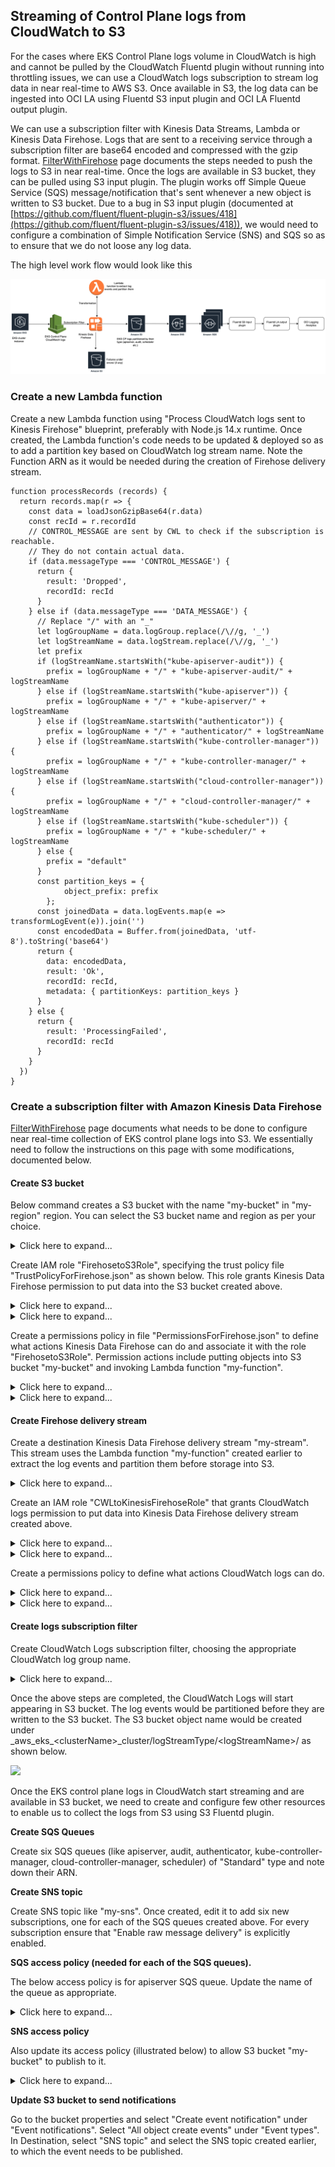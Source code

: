 ## Streaming of Control Plane logs from CloudWatch to S3

For the cases where EKS Control Plane logs volume in CloudWatch is high and cannot be pulled by the CloudWatch Fluentd plugin without running into throttling issues, we can use a CloudWatch logs subscription to stream log data in near real-time to AWS S3. Once available in S3, the log data can be ingested into OCI LA using Fluentd S3 input plugin and OCI LA Fluentd output plugin.

We can use a subscription filter with Kinesis Data Streams, Lambda or Kinesis Data Firehose. Logs that are sent to a receiving service through a subscription filter are base64 encoded and compressed with the gzip format. [FilterWithFirehose](https://docs.aws.amazon.com/AmazonCloudWatch/latest/logs/SubscriptionFilters.html#FirehoseExample) page documents the steps needed to push the logs to S3 in near real-time. Once the logs are available in S3 bucket, they can be pulled using S3 input plugin. The plugin works off Simple Queue Service (SQS) message/notification that's sent whenever a new object is written to S3 bucket. Due to a bug in S3 input plugin (documented at [https://github.com/fluent/fluent-plugin-s3/issues/418](https://github.com/fluent/fluent-plugin-s3/issues/418)), we would need to configure a combination of Simple Notification Service (SNS) and SQS so as to ensure that we do not loose any log data.

The high level work flow would look like this

![Control plane logs to S3](./eks-cp-logs-streaming.png)

### Create a new Lambda function

Create a new Lambda function using "Process CloudWatch logs sent to Kinesis Firehose" blueprint, preferably with Node.js 14.x runtime. Once created, the Lambda function's code needs to be updated & deployed so as to add a partition key based on CloudWatch log stream name. Note the Function ARN as it would be needed during the creation of Firehose delivery stream.

```
function processRecords (records) {
  return records.map(r => {
    const data = loadJsonGzipBase64(r.data)
    const recId = r.recordId
    // CONTROL_MESSAGE are sent by CWL to check if the subscription is reachable.
    // They do not contain actual data.
    if (data.messageType === 'CONTROL_MESSAGE') {
      return {
        result: 'Dropped',
        recordId: recId
      }
    } else if (data.messageType === 'DATA_MESSAGE') {
      // Replace "/" with an "_"
      let logGroupName = data.logGroup.replace(/\//g, '_')
      let logStreamName = data.logStream.replace(/\//g, '_')
      let prefix
      if (logStreamName.startsWith("kube-apiserver-audit")) {
        prefix = logGroupName + "/" + "kube-apiserver-audit/" + logStreamName
      } else if (logStreamName.startsWith("kube-apiserver")) {
        prefix = logGroupName + "/" + "kube-apiserver/" + logStreamName
      } else if (logStreamName.startsWith("authenticator")) {
        prefix = logGroupName + "/" + "authenticator/" + logStreamName
      } else if (logStreamName.startsWith("kube-controller-manager")) {
        prefix = logGroupName + "/" + "kube-controller-manager/" + logStreamName
      } else if (logStreamName.startsWith("cloud-controller-manager")) {
        prefix = logGroupName + "/" + "cloud-controller-manager/" + logStreamName
      } else if (logStreamName.startsWith("kube-scheduler")) {
        prefix = logGroupName + "/" + "kube-scheduler/" + logStreamName
      } else {
        prefix = "default"
      }
      const partition_keys = {
            object_prefix: prefix
        };
      const joinedData = data.logEvents.map(e => transformLogEvent(e)).join('')
      const encodedData = Buffer.from(joinedData, 'utf-8').toString('base64')
      return {
        data: encodedData,
        result: 'Ok',
        recordId: recId,
        metadata: { partitionKeys: partition_keys }
      }
    } else {
      return {
        result: 'ProcessingFailed',
        recordId: recId
      }
    }
  })
}
```

### Create a subscription filter with Amazon Kinesis Data Firehose

[FilterWithFirehose](https://docs.aws.amazon.com/AmazonCloudWatch/latest/logs/SubscriptionFilters.html#FirehoseExample) page documents what needs to be done to configure near real-time collection of EKS control plane logs into S3. We essentially need to follow the instructions on this page with some modifications, documented below.

#### Create S3 bucket

Below command creates a S3 bucket with the name "my-bucket" in "my-region" region. You can select the S3 bucket name and region as per your choice.

<details>
  <summary>Click here to expand...</summary>

```
aws s3api create-bucket --bucket my-bucket --create-bucket-configuration LocationConstraint=my-region
```
</details>

Create IAM role "FirehosetoS3Role", specifying the trust policy file "TrustPolicyForFirehose.json" as shown below. This role grants Kinesis Data Firehose permission to put data into the S3 bucket created above.

<details>
  <summary>Click here to expand...</summary>

```
{
  "Version": "2008-10-17",
  "Statement": [
    {
      "Effect": "Allow",
      "Principal": {
        "Service": "firehose.amazonaws.com"
      },
      "Action": "sts:AssumeRole"
    }
  ]
}
```
</details>

<details>
  <summary>Click here to expand...</summary>

```
aws iam create-role --role-name FirehosetoS3Role --assume-role-policy-document file://./TrustPolicyForFirehose.json
```
</details>

Create a permissions policy in file "PermissionsForFirehose.json" to define what actions Kinesis Data Firehose can do and associate it with the role "FirehosetoS3Role". Permission actions include putting objects into S3 bucket "my-bucket" and invoking Lambda function "my-function".

<details>
  <summary>Click here to expand...</summary>

```
{
  "Statement": [
    {
      "Effect": "Allow",
      "Action": [
        "s3:AbortMultipartUpload",
        "s3:GetBucketLocation",
        "s3:GetObject",
        "s3:ListBucket",
        "s3:ListBucketMultipartUploads",
        "s3:PutObject",
        "lambda:InvokeFunction"
      ],
      "Resource": [
        "arn:aws:s3:::my-bucket",
        "arn:aws:s3:::my-bucket/*",
        "arn:aws:lambda:my-region:aws-account-id:function:my-function"
      ]
    }
  ]
}
```
</details>

<details>
  <summary>Click here to expand...</summary>

```
aws iam put-role-policy --role-name FirehosetoS3Role --policy-name Permissions-Policy-For-Firehose --policy-document file://./PermissionsForFirehose.json
```
</details>

#### Create Firehose delivery stream

Create a destination Kinesis Data Firehose delivery stream "my-stream". This stream uses the Lambda function "my-function" created earlier to extract the log events and partition them before storage into S3.

<details>
  <summary>Click here to expand...</summary>

```
aws firehose create-delivery-stream --delivery-stream-name 'my-stream' --extended-s3-destination-configuration '{"RoleARN": "arn:aws:iam::aws-account-id:role/FirehosetoS3Role", "BucketARN": "arn:aws:s3:::my-bucket", "Prefix": "!{partitionKeyFromLambda:object\_prefix}/", "ErrorOutputPrefix": "errors/", "CompressionFormat": "GZIP", "DynamicPartitioningConfiguration": {"Enabled": true}, "ProcessingConfiguration": {"Enabled": true, "Processors": \[{"Type": "AppendDelimiterToRecord"},{"Type": "Lambda", "Parameters": \[{"ParameterName" :"LambdaArn", "ParameterValue" : "arn:aws:lambda:my-region:aws-account-id:function:my-function"}\]}\]}}'
```
</details>

Create an IAM role "CWLtoKinesisFirehoseRole" that grants CloudWatch logs permission to put data into Kinesis Data Firehose delivery stream created above.

<details>
  <summary>Click here to expand...</summary>

```
{
  "Version": "2008-10-17",
  "Statement": [
    {
      "Effect": "Allow",
      "Principal": {
        "Service": "logs.amazonaws.com"
      },
      "Action": "sts:AssumeRole",
      "Condition": {
        "StringLike": {
          "aws:SourceArn": "arn:aws:logs:my-region:aws-account-id:*"
        }
      }
    }
  ]
}
```
</details>

<details>
  <summary>Click here to expand...</summary>

```  
aws iam create-role --role-name CWLtoKinesisFirehoseRole --assume-role-policy-document file://./TrustPolicyForCWL.json
```
</details>

Create a permissions policy to define what actions CloudWatch logs can do.

<details>
  <summary>Click here to expand...</summary>

```
{
  "Statement": [
    {
      "Effect": "Allow",
      "Action": [
        "firehose:PutRecord"
      ],
      "Resource": [
        "arn:aws:firehose:my-region:aws-account-id:deliverystream/my-stream"
      ]
    }
  ]
}
```
</details>

<details>
  <summary>Click here to expand...</summary>

```  
aws iam put-role-policy --role-name CWLtoKinesisFirehoseRole --policy-name Permissions-Policy-For-CWL --policy-document file://./PermissionsForCWL.json
```
</details>

#### Create logs subscription filter

Create CloudWatch Logs subscription filter, choosing the appropriate CloudWatch log group name.

<details>
  <summary>Click here to expand...</summary>

```
aws logs put-subscription-filter --log-group-name "/aws/eks/<clusterName>/cluster" --filter-name "CWLToS3" --filter-pattern " " --destination-arn "arn:aws:firehose:my-region:aws-account-id:deliverystream/my-stream" --role-arn "arn:aws:iam::aws-account-id:role/CWLtoKinesisFirehoseRole"
```
</details>

Once the above steps are completed, the CloudWatch Logs will start appearing in S3 bucket. The log events would be partitioned before they are written to the S3 bucket. 
The S3 bucket object name would be created under \_aws\_eks\_\<clusterName\>\_cluster/logStreamType/\<logStreamName\>/ as shown below.

![](https://confluence.oci.oraclecorp.com/download/attachments/3208253209/image2023-9-4_15-27-36.png?version=1&modificationDate=1693821458582&api=v2)

Once the EKS control plane logs in CloudWatch start streaming and are available in S3 bucket, we need to create and configure few other resources to enable us to collect the logs from S3 using S3 Fluentd plugin. 

**Create SQS Queues**

Create six SQS queues (like apiserver, audit, authenticator, kube-controller-manager, cloud-controller-manager, scheduler) of "Standard" type and note down their ARN.

**Create SNS topic**

Create SNS topic like "my-sns". Once created, edit it to add six new subscriptions, one for each of the SQS queues created above. For every subscription ensure that "Enable raw message delivery" is explicitly enabled.

**SQS access policy (needed for each of the SQS queues).**

The below access policy is for apiserver SQS queue. Update the name of the queue as appropriate.

<details>
  <summary>Click here to expand...</summary>

```
{
  "Statement": [
    {
      "Effect": "Allow",
      "Principal": {
        "Service": "sns.amazonaws.com"
      },
      "Action": "sqs:SendMessage",
      "Resource": "arn:aws:sqs:my-region:aws-account-id:apiserver",
      "Condition": {
        "ArnEquals": {
          "aws:SourceArn": "arn:aws:sns:my-region:aws-account-id:my-sns"
        }
      }
    }
  ]
}
```
</details>

**SNS access policy**

Also update its access policy (illustrated below) to allow S3 bucket "my-bucket" to publish to it.

<details>
  <summary>Click here to expand...</summary>

```
{
  "Version": "2012-10-17",
  "Id": "example-ID",
  "Statement": [
    {
      "Sid": "Example SNS topic policy",
      "Effect": "Allow",
      "Principal": {
        "Service": "s3.amazonaws.com"
      },
      "Action": "SNS:Publish",
      "Resource": "arn:aws:sns:my-region:aws-account-id:my-sns",
      "Condition": {
        "StringEquals": {
          "aws:SourceAccount": "aws-account-id"
        },
        "ArnLike": {
          "aws:SourceArn": "arn:aws:s3:*:*:my-bucket"
        }
      }
    }
  ]
}
```
</details>

**Update S3 bucket to send notifications** 

Go to the bucket properties and select "Create event notification" under "Event notifications". Select "All object create events" under "Event types". In Destination, select "SNS topic" and select the SNS topic created earlier, to which the event needs to be published.
